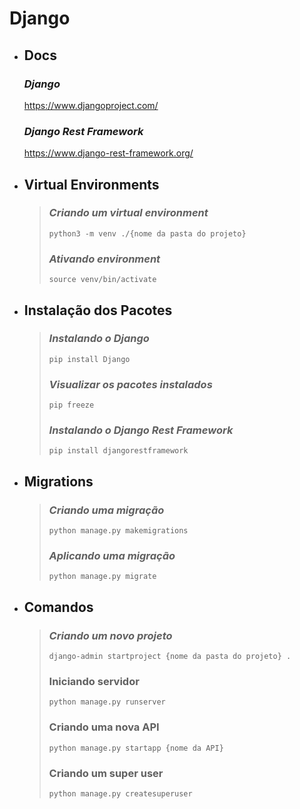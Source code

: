 # Django
* ## Docs
	 ### *Django*
	 https://www.djangoproject.com/
	 <br>
	 ### *Django Rest Framework*
	 https://www.django-rest-framework.org/
* ## Virtual Environments
	> ### *Criando um virtual environment*
	> `python3 -m venv ./{nome da pasta do projeto}`
	> <br>
	> ### *Ativando environment*
	> `source venv/bin/activate`
* ## Instalação dos Pacotes
	> ### *Instalando o Django*
	>`pip install Django`
	><br>
	> ### *Visualizar os pacotes instalados*
	> `pip freeze`
	> <br>
	> ### *Instalando o Django Rest Framework*
	> `pip install djangorestframework`
* ## Migrations
	> ### *Criando uma migração*
	> `python manage.py makemigrations`
	> <br>
	> ### *Aplicando uma migração*
	> `python manage.py migrate`
* ## Comandos
	> ### *Criando um novo projeto*
	> `django-admin startproject {nome da pasta do projeto} .`
	> <br>
	> ### Iniciando servidor
	> `python manage.py runserver`
	> <br>
	> ### Criando uma nova API
	> `python manage.py startapp {nome da API}`
	> <br>
	> ### Criando um super user
	> `python manage.py createsuperuser`